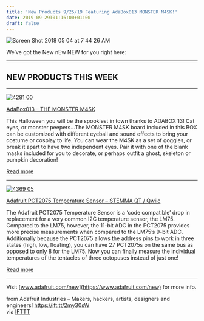 ```yaml
---
title: 'New Products 9/25/19 Featuring AdaBox013 MONSTER M4SK!'
date: 2019-09-29T01:16:00+01:00
draft: false
---
```


![Screen Shot 2018 05 04 at 7 44 26 AM](https://cdn-blog.adafruit.com/uploads/2018/05/Screen-Shot-2018-05-04-at-7.44.26-AM.png "Screen Shot 2018-05-04 at 7.44.26 AM.png")

We’ve got the New nEw NEW for you right here:

* * *

NEW PRODUCTS THIS WEEK
----------------------

* * *

[![4281 00](https://cdn-blog.adafruit.com/uploads/2019/09/4281-00.jpg "4281-00.jpg")](https://www.adafruit.com/product/4281)

[AdaBox013 – THE MONSTER M4SK](https://www.adafruit.com/product/4281)

This Halloween you will be the spookiest in town thanks to ADABOX 13! Cat eyes, or monster peepers…The MONSTER M4SK board included in this BOX can be customized with different eyeball and sound effects to bring your costume or cosplay to life. You can wear the M4SK as a set of goggles, or break it apart to have two independent eyes. Pair it with one of the blank masks included for you to decorate, or perhaps outfit a ghost, skeleton or pumpkin decoration!

[Read more](https://www.adafruit.com/product/4281)

* * *

[![4369 05](https://cdn-blog.adafruit.com/uploads/2019/09/4369-05.jpg "4369-05.jpg")](https://www.adafruit.com/product/4369)

[Adafruit PCT2075 Temperature Sensor – STEMMA QT / Qwiic](https://www.adafruit.com/product/4369)

The Adafruit PCT2075 Temperature Sensor is a ‘code compatible’ drop in replacement for a very common I2C temperature sensor, the LM75. Compared to the LM75, however, the 11-bit ADC in the PCT2075 provides more precise measurements when compared to the LM75’s 9-bit ADC. Additionally because the PCT2075 allows the address pins to work in three states (high, low, floating), you can have 27 PCT2075s on the same bus as opposed to only 8 for the LM75. Now you can finally measure the individual temperatures of the tentacles of three octopuses instead of just one!

[Read more](https://www.adafruit.com/product/4369)

* * *

Visit [www.adafruit.com/new](https://www.adafruit.com/new) for more info.

  
  
from Adafruit Industries – Makers, hackers, artists, designers and engineers! https://ift.tt/2my30sW  
via [IFTTT](https://ifttt.com/?ref=da&site=blogger)